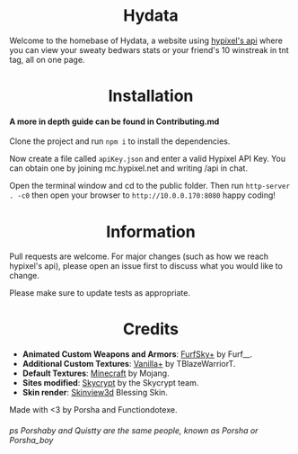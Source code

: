 <h1 align="center">Hydata</h1>

Welcome to the homebase of Hydata, a website using [hypixel's api](https://api.hypixel.net/) where you can view your sweaty bedwars stats or your friend's 10 winstreak in tnt tag, all on one page.

<h1 align="center"> Installation </h1>

#### A more in depth guide can be found in Contributing.md

Clone the project and run `npm i` to install the dependencies.

Now create a file called `apiKey.json` and enter a valid Hypixel API Key. You can obtain one by joining mc.hypixel.net and writing /api in chat.

Open the terminal window and cd to the public folder. Then run `http-server . -c0` then open your browser to `http://10.0.0.170:8080` happy coding!

<h1 align="center"> Information </h1>
Pull requests are welcome. For major changes (such as how we reach hypixel's api), please open an issue first to discuss what you would like to change.

Please make sure to update tests as appropriate.



<h1 align="center"> Credits </h1>

- **Animated Custom Weapons and Armors**: <a href="https://hypixel.net/threads/2138599/">FurfSky+</a> by Furf\_\_.
- **Additional Custom Textures**: <a href="https://hypixel.net/threads/2147652/">Vanilla+</a> by TBlazeWarriorT.
- **Default Textures**: <a href="https://www.minecraft.net/">Minecraft</a> by Mojang.
- **Sites modified**: <a href="https://sky.shiiyu.moe">Skycrypt</a> by the Skycrypt team.
- **Skin render**: <a href="https://github.com/bs-community/skinview3d/">Skinview3d</a> Blessing Skin.

Made with <3 by Porsha and Functiondotexe.
###### ps Porshaby and Quistty are the same people, known as Porsha or Porsha_boy
